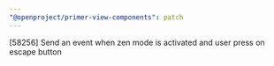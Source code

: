 ```yaml
---
"@openproject/primer-view-components": patch
---
```


[58256] Send an event when zen mode is activated and user press on escape button
